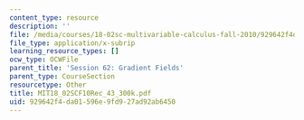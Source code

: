 ```yaml
---
content_type: resource
description: ''
file: /media/courses/18-02sc-multivariable-calculus-fall-2010/929642f4da01596e9fd927ad92ab6450_MIT18_02SCF10Rec_43_300k.vtt
file_type: application/x-subrip
learning_resource_types: []
ocw_type: OCWFile
parent_title: 'Session 62: Gradient Fields'
parent_type: CourseSection
resourcetype: Other
title: MIT18_02SCF10Rec_43_300k.pdf
uid: 929642f4-da01-596e-9fd9-27ad92ab6450
---
```

